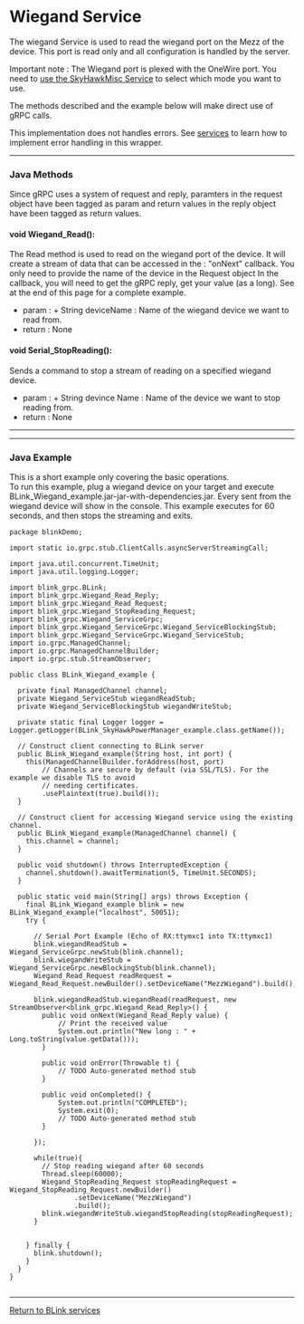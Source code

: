 Wiegand Service
============

The wiegand Service is used to read the wiegand port on the Mezz of the device. This port is read only and all configuration is handled by the server.

Important note : The Wiegand port is plexed with the OneWire port. You need to [use the SkyHawkMisc Service](skyHawkMiscService.md) to select which mode you want to use.

The methods described and the example below will make direct use of gRPC calls.

This implementation does not handles errors. See [services](services.md) to learn how to implement error handling in this wrapper.

---------------------------------

### Java Methods

Since gRPC uses a system of request and reply, paramters in the request object have been tagged as param and return values in the reply object have been tagged as return values.

#### void Wiegand_Read():

The Read method is used to read on the wiegand port of the device.
It will create a stream of data that can be accessed in the : "onNext" callback.
You only need to provide the name of the device in the Request object
In the callback, you will need to get the gRPC reply, get your value (as a long).
See at the end of this page for a complete example.

- param  :
         + String deviceName : Name of the wiegand device we want to read from.
- return : None

#### void Serial_StopReading():

Sends a command to stop a stream of reading on a specified wiegand device.

- param  :
         + String devince Name : Name of the device we want to stop reading from.
- return : None


---------------------------------

---------------------------------

### Java Example

This is a short example only covering the basic operations.<br>
To run this example, plug a wiegand device on your target and execute BLink_Wiegand_example.jar-jar-with-dependencies.jar.
Every sent from the wiegand device will show in the console.
This example executes for 60 seconds, and then stops the streaming and exits.

~~~~{.java}
package blinkDemo;

import static io.grpc.stub.ClientCalls.asyncServerStreamingCall;

import java.util.concurrent.TimeUnit;
import java.util.logging.Logger;

import blink_grpc.BLink;
import blink_grpc.Wiegand_Read_Reply;
import blink_grpc.Wiegand_Read_Request;
import blink_grpc.Wiegand_StopReading_Request;
import blink_grpc.Wiegand_ServiceGrpc;
import blink_grpc.Wiegand_ServiceGrpc.Wiegand_ServiceBlockingStub;
import blink_grpc.Wiegand_ServiceGrpc.Wiegand_ServiceStub;
import io.grpc.ManagedChannel;
import io.grpc.ManagedChannelBuilder;
import io.grpc.stub.StreamObserver;

public class BLink_Wiegand_example {
  
  private final ManagedChannel channel;
  private Wiegand_ServiceStub wiegandReadStub;
  private Wiegand_ServiceBlockingStub wiegandWriteStub;

  private static final Logger logger = Logger.getLogger(BLink_SkyHawkPowerManager_example.class.getName());

  // Construct client connecting to BLink server
  public BLink_Wiegand_example(String host, int port) {
    this(ManagedChannelBuilder.forAddress(host, port)
        // Channels are secure by default (via SSL/TLS). For the example we disable TLS to avoid
        // needing certificates.
        .usePlaintext(true).build());
  }

  // Construct client for accessing Wiegand service using the existing channel.
  public BLink_Wiegand_example(ManagedChannel channel) {
    this.channel = channel;
  }

  public void shutdown() throws InterruptedException {
    channel.shutdown().awaitTermination(5, TimeUnit.SECONDS);
  }

  public static void main(String[] args) throws Exception {
    final BLink_Wiegand_example blink = new BLink_Wiegand_example("localhost", 50051);
    try {
    
      // Serial Port Example (Echo of RX:ttymxc1 into TX:ttymxc1)
      blink.wiegandReadStub = Wiegand_ServiceGrpc.newStub(blink.channel);
      blink.wiegandWriteStub = Wiegand_ServiceGrpc.newBlockingStub(blink.channel);     
      Wiegand_Read_Request readRequest = Wiegand_Read_Request.newBuilder().setDeviceName("MezzWiegand").build();
      
      blink.wiegandReadStub.wiegandRead(readRequest, new StreamObserver<blink_grpc.Wiegand_Read_Reply>() {
		public void onNext(Wiegand_Read_Reply value) {
			// Print the received value
			System.out.println("New long : " + Long.toString(value.getData())); 
		}

		public void onError(Throwable t) {
			// TODO Auto-generated method stub
		}

		public void onCompleted() {
			System.out.println("COMPLETED");
			System.exit(0);
			// TODO Auto-generated method stub
		}
		
      });

      while(true){
    	// Stop reading wiegand after 60 seconds
        Thread.sleep(60000);
        Wiegand_StopReading_Request stopReadingRequest = Wiegand_StopReading_Request.newBuilder()
                .setDeviceName("MezzWiegand")
                .build();
        blink.wiegandWriteStub.wiegandStopReading(stopReadingRequest);
      }

			
    } finally {
      blink.shutdown();
    }
  }
}


~~~~

---------------------------------

[Return to BLink services](blinkServices.md)
